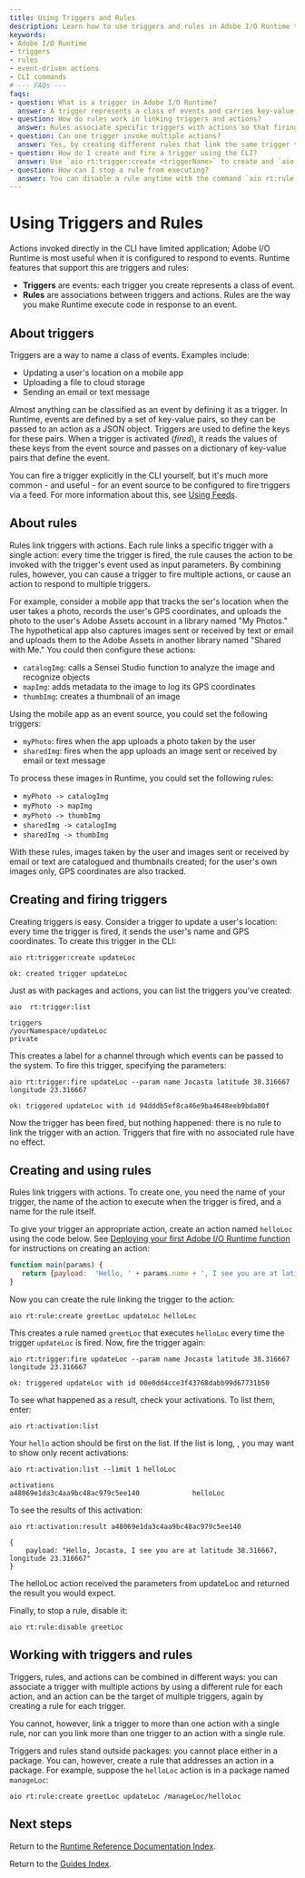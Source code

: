 ```yaml
---
title: Using Triggers and Rules
description: Learn how to use triggers and rules in Adobe I/O Runtime to automate event-based actions, including creating, firing, and linking triggers to actions.
keywords:
- Adobe I/O Runtime
- triggers
- rules
- event-driven actions
- CLI commands
# --- FAQs ---
faqs:
- question: What is a trigger in Adobe I/O Runtime?
  answer: A trigger represents a class of events and carries key-value pairs as JSON which can invoke actions when fired.
- question: How do rules work in linking triggers and actions?
  answer: Rules associate specific triggers with actions so that firing the trigger automatically invokes the linked action.
- question: Can one trigger invoke multiple actions?
  answer: Yes, by creating different rules that link the same trigger to multiple actions, you can invoke several actions from one trigger.
- question: How do I create and fire a trigger using the CLI?
  answer: Use `aio rt:trigger:create <triggerName>` to create and `aio rt:trigger:fire <triggerName> --param key value` to fire a trigger.
- question: How can I stop a rule from executing?
  answer: You can disable a rule anytime with the command `aio rt:rule:disable <ruleName>`.
---
```

# Using Triggers and Rules

Actions invoked directly in the CLI have limited application; Adobe I/O Runtime is most useful when it is configured to respond to events. Runtime features that support this are triggers and rules:

* **Triggers** are events: each trigger you create represents a class of event.
* **Rules** are associations between triggers and actions. Rules are the way you make Runtime execute code in response to an event.

## About triggers

Triggers are a way to name a class of events. Examples include:

* Updating a user's location on a mobile app
* Uploading a file to cloud storage
* Sending an email or text message

Almost anything can be classified as an event by defining it as a trigger. In Runtime, events are defined by a set of key-value pairs, so they can be passed to an action as a JSON object. Triggers are used to define the keys for these pairs. When a trigger is activated (_fired_), it reads the values of these keys from the event source and passes on a dictionary of key-value pairs that define the event.

You can fire a trigger explicitly in the CLI yourself, but it's much more common - and useful - for an event source to be configured to fire triggers via a feed. For more information about this, see [Using Feeds](feeds.md "Using feeds").

## About rules

Rules link triggers with actions. Each rule links a specific trigger with a single action: every time the trigger is fired, the rule causes the action to be invoked with the trigger's event used as input parameters. By combining rules, however, you can cause a trigger to fire multiple actions, or cause an action to respond to multiple triggers. 

For example, consider a mobile app that tracks the ser's location when the user takes a photo, records the user's GPS coordinates, and uploads the photo to the user's Adobe Assets account in a library named "My Photos." The hypothetical app also captures images sent or received by text or email and uploads them to the Adobe Assets in another library named "Shared with Me." You could then configure these actions:

* `catalogImg`: calls a Sensei Studio function to analyze the image and recognize objects
* `mapImg`: adds metadata to the image to log its GPS coordinates
* `thumbImg`: creates a thumbnail of an image

Using the mobile app as an event source, you could set the following triggers:

* `myPhoto`: fires when the app uploads a photo taken by the user
* `sharedImg`: fires when the app uploads an image sent or received by email or text message

To process these images in Runtime, you could set the following rules:

* `myPhoto -> catalogImg`
* `myPhoto -> mapImg`
* `myPhoto -> thumbImg`
* `sharedImg -> catalogImg`
* `sharedImg -> thumbImg`

With these rules, images taken by the user and images sent or received by email or text are catalogued and thumbnails created; for the user's own images only, GPS coordinates are also tracked.

## Creating and firing triggers

Creating triggers is easy. Consider a trigger to update a user's location: every time the trigger is fired, it sends the user's name and GPS coordinates. To create this trigger in the CLI:

`aio rt:trigger:create updateLoc`

```
ok: created trigger updateLoc
```

Just as with packages and actions, you can list the triggers  you've created:

`aio  rt:trigger:list`

```
triggers
/yourNamespace/updateLoc                                              private
```

This creates a label for a channel through which events can be passed to the system. To fire this trigger, specifying the parameters:

`aio rt:trigger:fire updateLoc --param name Jocasta latitude 38.316667 longitude 23.316667`

```
ok: triggered updateLoc with id 94dddb5ef8ca46e9ba4648eeb9bda80f
```

Now the trigger has been fired, but nothing happened: there is no rule to link the trigger with an action. Triggers that fire with no associated rule have no effect.

## Creating and using rules

Rules link triggers with actions. To create one, you need the name of your trigger, the name of the action to execute when the trigger is fired, and a name for the rule itself. 

To give your trigger an appropriate action, create an action named `helloLoc` using the code below. See [Deploying your first Adobe I/O Runtime function](../../../get_started/runtime_getting_started/deploy.md "Deploying your first function") for instructions on creating an action:

```js
function main(params) {
   return {payload:  'Hello, ' + params.name + ', I see you are at latitude ' + params.latitude ', longitude ' + params.longitude };
}
```

Now you can create the rule linking the trigger to the action:

`aio rt:rule:create greetLoc updateLoc helloLoc`

This creates a rule named `greetLoc` that executes `helloLoc` every time the trigger `updateLoc` is fired. Now, fire the trigger again:

`aio rt:trigger:fire updateLoc --param name Jocasta latitude 38.316667 longitude 23.316667`

```
ok: triggered updateLoc with id 00e0dd4cce3f43768dabb99d67731b50
```

To see what happened as a result, check your activations. To list them, enter:

`aio rt:activation:list`

Your `hello` action should be first on the list. If the list is long, , you may want to show only recent activations:

`aio rt:activation:list --limit 1 helloLoc`

```
activations
a48069e1da3c4aa9bc48ac979c5ee140             helloLoc
```

To see the results of this activation:

`aio rt:activation:result a48069e1da3c4aa9bc48ac979c5ee140`

```
{
    payload: "Hello, Jocasta, I see you are at latitude 38.316667, longitude 23.316667"
}
```

The helloLoc action received the parameters from updateLoc and returned the result you would expect.

Finally, to stop a rule, disable it:

`aio rt:rule:disable greetLoc`

## Working with triggers and rules

Triggers, rules, and actions can be combined in different ways: you can associate a trigger with multiple actions by using a different rule for each action, and an action can be the target of multiple triggers, again by creating a rule for each trigger. 

You cannot, however, link a trigger to more than one action with a single rule, nor can you link more than one trigger to an action with a single rule.

Triggers and rules stand outside packages: you cannot place either in a package. You can, however, create a rule that addresses an action in a package. For example, suppose the `helloLoc` action is in a package named `manageLoc`:

`aio rt:rule:create greetLoc updateLoc /manageLoc/helloLoc`

## Next steps

Return to the [Runtime Reference Documentation Index](index.md).

Return to the [Guides Index](../../index.md).
